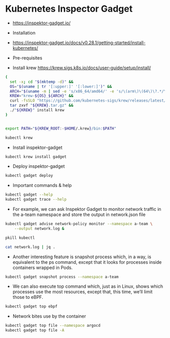 # Kubernetes Inspector Gadget

- https://inspektor-gadget.io/

- Installation

- https://inspektor-gadget.io/docs/v0.28.1/getting-started/install-kubernetes/

- Pre-requisites

- Install krew https://krew.sigs.k8s.io/docs/user-guide/setup/install/
```bash
(
  set -x; cd "$(mktemp -d)" &&
  OS="$(uname | tr '[:upper:]' '[:lower:]')" &&
  ARCH="$(uname -m | sed -e 's/x86_64/amd64/' -e 's/\(arm\)\(64\)\?.*/\1\2/' -e 's/aarch64$/arm64/')" &&
  KREW="krew-${OS}_${ARCH}" &&
  curl -fsSLO "https://github.com/kubernetes-sigs/krew/releases/latest/download/${KREW}.tar.gz" &&
  tar zxvf "${KREW}.tar.gz" &&
  ./"${KREW}" install krew
)


export PATH="${KREW_ROOT:-$HOME/.krew}/bin:$PATH"

kubectl krew 
```

- Install inspektor-gadget
```bash
kubectl krew install gadget
```

- Deploy inspektor-gadget
```bash
kubectl gadget deploy
```

- Important commands & help
```bash
kubectl gadget --help
kubectl gadget trace --help
```

- For example, we can ask Inspektor Gadget to monitor network traffic in the a-team namespace and store the output in network.json file

```bash
kubectl gadget advise network-policy monitor --namespace a-team \
    --output network.log &

pkill kubectl

cat network.log | jq .
```

- Another interesting feature is snapshot process which, in a way, is equivalent to the ps command, except that it looks for processes inside containers wrapped in Pods.

```bash
kubectl gadget snapshot process --namespace a-team
```

- We can also execute top command which, just as in Linux, shows which processes use the most resources, except that, this time, we’ll limit those to eBPF.
    
```bash
kubectl gadget top ebpf
```

- Network bites use by the container
```bash
kubectl gadget top file --namespace argocd
kubectl gadget top file -A
```